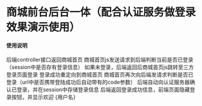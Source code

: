 # 商城前台后台一体（配合认证服务做登录效果演示使用）

#### 使用说明
后端controller接口返回商城首页
商城首页js发送请求到后端判断当前是否已登录（session中是否存有登录信息）
如果未登录，后端返回后商城首页js跳转至三方登录页面登录
登录成功重定向到商城首页
商城首页再次向后端发请求判断是否已登录（url中是否携带登陆成功后自动带有的code参数）
后端自动向认证服务器确认已登录，并在session中存储登录信息
后端返回登录成功信息，前端页面隐藏登录按钮，并显示欢迎 {用户名}